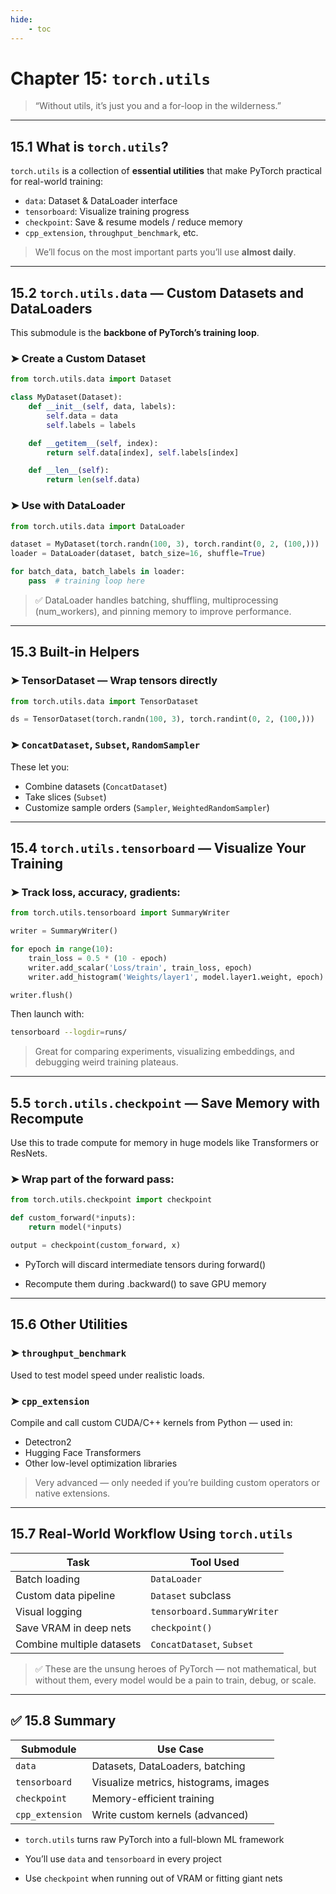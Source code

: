 ```yaml
---
hide:
    - toc
---
```


# Chapter 15: `torch.utils`

> “Without utils, it’s just you and a for-loop in the wilderness.”

---

## 15.1 What is `torch.utils`?

`torch.utils` is a collection of **essential utilities** that make PyTorch practical for real-world training:

- `data`: Dataset & DataLoader interface  
- `tensorboard`: Visualize training progress  
- `checkpoint`: Save & resume models / reduce memory  
- `cpp_extension`, `throughput_benchmark`, etc.

> We’ll focus on the most important parts you’ll use **almost daily**.

---

## 15.2 `torch.utils.data` — Custom Datasets and DataLoaders

This submodule is the **backbone of PyTorch’s training loop**.

### ➤ Create a Custom Dataset

```python
from torch.utils.data import Dataset

class MyDataset(Dataset):
    def __init__(self, data, labels):
        self.data = data
        self.labels = labels

    def __getitem__(self, index):
        return self.data[index], self.labels[index]

    def __len__(self):
        return len(self.data)
```

### ➤ Use with DataLoader
```python
from torch.utils.data import DataLoader

dataset = MyDataset(torch.randn(100, 3), torch.randint(0, 2, (100,)))
loader = DataLoader(dataset, batch_size=16, shuffle=True)

for batch_data, batch_labels in loader:
    pass  # training loop here
```
> ✅ DataLoader handles batching, shuffling, multiprocessing (num_workers), and pinning memory to improve performance.

---

## 15.3 Built-in Helpers

### ➤ TensorDataset — Wrap tensors directly
```python
from torch.utils.data import TensorDataset

ds = TensorDataset(torch.randn(100, 3), torch.randint(0, 2, (100,)))
```

### ➤ `ConcatDataset`, `Subset`, `RandomSampler`
These let you:

- Combine datasets (`ConcatDataset`)
- Take slices (`Subset`)
- Customize sample orders (`Sampler`, `WeightedRandomSampler`)

---

##  15.4 `torch.utils.tensorboard` — Visualize Your Training

### ➤ Track loss, accuracy, gradients:
```python
from torch.utils.tensorboard import SummaryWriter

writer = SummaryWriter()

for epoch in range(10):
    train_loss = 0.5 * (10 - epoch)
    writer.add_scalar('Loss/train', train_loss, epoch)
    writer.add_histogram('Weights/layer1', model.layer1.weight, epoch)

writer.flush()
```
Then launch with:
```bash
tensorboard --logdir=runs/
```
> Great for comparing experiments, visualizing embeddings, and debugging weird training plateaus.

---

## 5.5 `torch.utils.checkpoint` — Save Memory with Recompute

Use this to trade compute for memory in huge models like Transformers or ResNets.

### ➤ Wrap part of the forward pass:
```python
from torch.utils.checkpoint import checkpoint

def custom_forward(*inputs):
    return model(*inputs)

output = checkpoint(custom_forward, x)
```
- PyTorch will discard intermediate tensors during forward()

- Recompute them during .backward() to save GPU memory

---

## 15.6 Other Utilities

### ➤ `throughput_benchmark`
Used to test model speed under realistic loads.

### ➤ `cpp_extension`
Compile and call custom CUDA/C++ kernels from Python — used in:  
- Detectron2  
- Hugging Face Transformers  
- Other low-level optimization libraries

> Very advanced — only needed if you’re building custom operators or native extensions.

---

## 15.7 Real-World Workflow Using `torch.utils`
|Task	                    |Tool Used                      |
|---------------------------|-------------------------------|
|Batch loading	            |`DataLoader`                   |
|Custom data pipeline	    |`Dataset` subclass             |
|Visual logging	            |`tensorboard.SummaryWriter`    |
|Save VRAM in deep nets	    |`checkpoint()`                 |
|Combine multiple datasets	|`ConcatDataset`, `Subset`      |

> ✅ These are the unsung heroes of PyTorch — not mathematical, but without them, every model would be a pain to train, debug, or scale.

---

## ✅ 15.8 Summary

|Submodule	            |Use Case                                   |
|-----------------------|-------------------------------------------|
|`data`	                |Datasets, DataLoaders, batching            |
|`tensorboard`	        |Visualize metrics, histograms, images      |
|`checkpoint`	            |Memory-efficient training                  |
|`cpp_extension`	        |Write custom kernels (advanced)            |


- `torch.utils` turns raw PyTorch into a full-blown ML framework

- You’ll use `data` and `tensorboard` in every project

- Use `checkpoint` when running out of VRAM or fitting giant nets